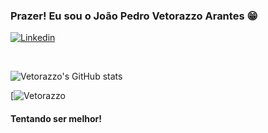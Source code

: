 ### Prazer! Eu sou o João Pedro Vetorazzo Arantes 😁


[![Linkedin](https://img.shields.io/badge/LinkedIn-0077B5?style=for-the-badge&logo=linkedin&logoColor=white)](https://www.linkedin.com/in/joão-pedro-vetorazzo-arantes-5409472b7/)

<br>

![Vetorazzo's GitHub stats](https://github-readme-stats.vercel.app/api?username=Vetorazzo&show_icons=true&theme=dark)

[![Vetorazzo]()

#### Tentando ser melhor!

